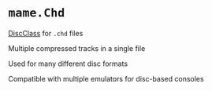 # `mame.Chd`

[DiscClass](../../glossary/disc_classes.md) for `.chd` files

Multiple compressed tracks in a single file

Used for many different disc formats

Compatible with multiple emulators for disc-based consoles
